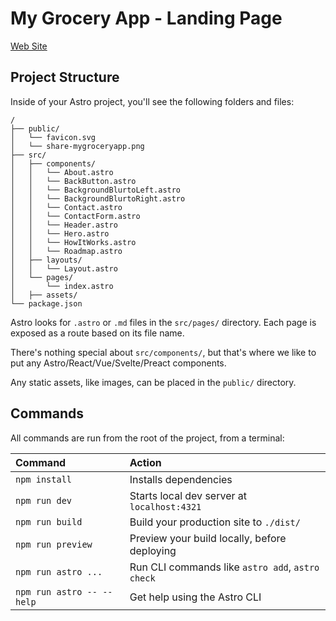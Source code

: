 # My Grocery App - Landing Page

[Web Site](http://mygroceryapp.ca)

## Project Structure

Inside of your Astro project, you'll see the following folders and files:

```text
/
├── public/
│   └── favicon.svg
│   └── share-mygroceryapp.png
├── src/
│   ├── components/
│   │   └── About.astro
│   │   └── BackButton.astro
│   │   └── BackgroundBlurtoLeft.astro
│   │   └── BackgroundBlurtoRight.astro
│   │   └── Contact.astro
│   │   └── ContactForm.astro
│   │   └── Header.astro
│   │   └── Hero.astro
│   │   └── HowItWorks.astro
│   │   └── Roadmap.astro
│   ├── layouts/
│   │   └── Layout.astro
│   └── pages/
│       └── index.astro
│   ├── assets/
└── package.json
```

Astro looks for `.astro` or `.md` files in the `src/pages/` directory. Each page is exposed as a route based on its file name.

There's nothing special about `src/components/`, but that's where we like to put any Astro/React/Vue/Svelte/Preact components.

Any static assets, like images, can be placed in the `public/` directory.

## Commands

All commands are run from the root of the project, from a terminal:

| Command                   | Action                                           |
| :------------------------ | :----------------------------------------------- |
| `npm install`             | Installs dependencies                            |
| `npm run dev`             | Starts local dev server at `localhost:4321`      |
| `npm run build`           | Build your production site to `./dist/`          |
| `npm run preview`         | Preview your build locally, before deploying     |
| `npm run astro ...`       | Run CLI commands like `astro add`, `astro check` |
| `npm run astro -- --help` | Get help using the Astro CLI                     |



